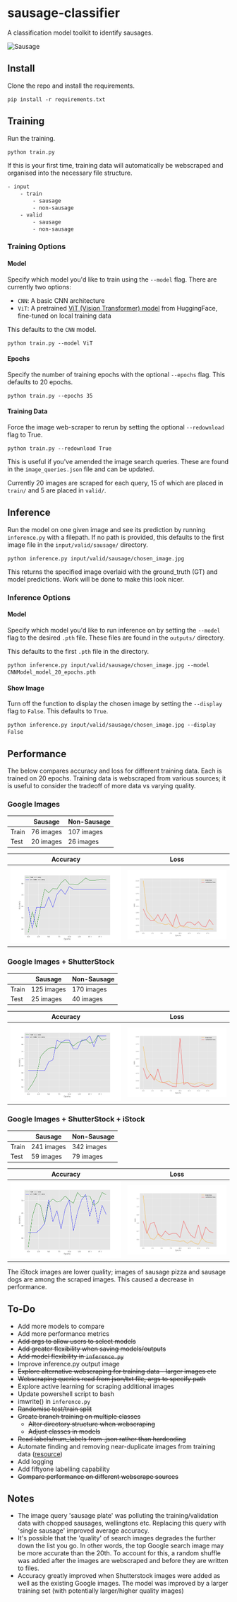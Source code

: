 # sausage-classifier
A classification model toolkit to identify sausages. 

![Sausage](https://live.staticflickr.com/499/32113273682_effd1084a6_b.jpg)

## Install
Clone the repo and install the requirements.

    pip install -r requirements.txt
    
## Training
    
Run the training.

    python train.py 
    
If this is your first time, training data will automatically be webscraped and organised into the necessary file structure.

    - input
        - train
            - sausage
            - non-sausage
        - valid
            - sausage
            - non-sausage
            
            
### Training Options

#### Model

Specify which model you'd like to train using the `--model` flag. There are currently two options:
- `CNN`: A basic CNN architecture
- `ViT`: A pretrained [ViT (Vision Transformer) model](https://huggingface.co/docs/transformers/model_doc/vit) 
from HuggingFace, fine-tuned on local training data

This defaults to the `CNN` model.

    python train.py --model ViT
            
#### Epochs

Specify the number of training epochs with the optional `--epochs` flag. This defaults to 20 epochs. 

    python train.py --epochs 35
    
    
#### Training Data
    
Force the image web-scraper to rerun by setting the optional `--redownload` flag to True.

    python train.py --redownload True
    
This is useful if you've amended the image search queries. These are found in the `image_queries.json` file and 
can be updated.

Currently 20 images are scraped for each query, 15 of which are placed in `train/` and 5 are placed in `valid/`.


## Inference

Run the model on one given image and see its prediction by running `inference.py` with a filepath. 
If no path is provided, this defaults to the first image file in the `input/valid/sausage/` directory.

    python inference.py input/valid/sausage/chosen_image.jpg

This returns the specified image overlaid with the ground_truth (GT) and model predictions. 
Work will be done to make this look nicer. 

### Inference Options

#### Model

Specify which model you'd like to run inference on by setting the `--model` flag to the desired `.pth` file. These 
files are found in the `outputs/` directory. 

This defaults to the first `.pth` file in the directory. 

    python inference.py input/valid/sausage/chosen_image.jpg --model CNNModel_model_20_epochs.pth

#### Show Image

Turn off the function to display the chosen image by setting the `--display` flag to `False`. This defaults to `True`. 

    python inference.py input/valid/sausage/chosen_image.jpg --display False

## Performance

The below compares accuracy and loss for different training data. Each is trained on 20 epochs. 
Training data is webscraped from various sources; it is useful to consider the tradeoff of more data vs varying quality. 

### Google Images
|       | Sausage   | Non-Sausage |
|-------|-----------|-------------|
| Train | 76 images | 107 images  |
| Test  | 20 images | 26 images   |

|                  Accuracy                  |                  Loss                  |
|:------------------------------------------:|:--------------------------------------:|
| ![](readme_images/CNN_google_accuracy.png) | ![](readme_images/CNN_google_loss.png) |


### Google Images + ShutterStock
|       | Sausage    | Non-Sausage |
|-------|------------|-------------|
| Train | 125 images | 170 images  |
| Test  | 25 images  | 40  images  |

|                        Accuracy                         |                        Loss                         |
|:-------------------------------------------------------:|:---------------------------------------------------:|
| ![](readme_images/CNN_google_shutterstock_accuracy.png) | ![](readme_images/CNN_google_shutterstock_loss.png) |


### Google Images + ShutterStock + iStock
|       | Sausage    | Non-Sausage  |
|-------|------------|--------------|
| Train | 241 images | 342 images   |
| Test  | 59 images  | 79  images   |

|                            Accuracy                            |                            Loss                            |
|:--------------------------------------------------------------:|:----------------------------------------------------------:|
| ![](readme_images/CNN_google_shutterstock_istock_accuracy.png) | ![](readme_images/CNN_google_shutterstock_istock_loss.png) |

The iStock images are lower quality; images of sausage pizza and sausage dogs are among the scraped images. 
This caused a decrease in performance. 

## To-Do
- Add more models to compare
- Add more performance metrics
- ~~Add args to allow users to select models~~
- ~~Add greater flexibility when saving models/outputs~~
- ~~Add model flexibility in `inference.py`~~
- Improve inference.py output image
- ~~Explore alternative webscraping for training data - larger images etc~~
- ~~Webscraping queries read from json/txt file, args to specify path~~
- Explore active learning for scraping additional images
- Update powershell script to bash 
- imwrite() in `inference.py`
- ~~Randomise test/train split~~
- ~~Create branch training on multiple classes~~
  - ~~Alter directory structure when webscraping~~
  - ~~Adjust classes in models~~
- ~~Read labels/num_labels from .json rather than hardcoding~~
- Automate finding and removing near-duplicate images from training data ([resource](https://towardsdatascience.com/find-and-remove-duplicate-images-in-your-dataset-3e3ec818b978))
- Add logging
- Add fiftyone labelling capability
- ~~Compare performance on different webscrape sources~~


## Notes 
- The image query 'sausage plate' was polluting the training/validation data with chopped sausages, wellingtons etc. 
Replacing this query with 'single sausage' improved average accuracy. 
- It's possible that the 'quality' of search images degrades the further down the list you go. In other words, the top 
Google search image may be more accurate than the 20th. To account for this, a random shuffle was added after the images
are webscraped and before they are written to files. 
- Accuracy greatly improved when Shutterstock images were added as well as the existing Google images. 
The model was improved by a larger training set (with potentially larger/higher quality images)
